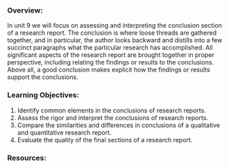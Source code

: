 ### Overview:

In unit 9 we will focus on assessing and interpreting the conclusion section of a research report.  The conclusion is where loose threads are gathered together, and in particular, the author looks backward and distills into a few succinct paragraphs what the particular research has accomplished.  All significant aspects of the research report are brought together in proper perspective, including relating the findings or results to the conclusions.  Above all, a good conclusion makes explicit how the findings or results support the conclusions.

### Learning Objectives:

1. Identify common elements in the conclusions of research reports.
2. Assess the rigor and interpret the conclusions of research reports.
3. Compare the similarities and differences in conclusions of a qualitative and quantitative research report.
4. Evaluate the quality of the final sections of a research report.

### Resources:





